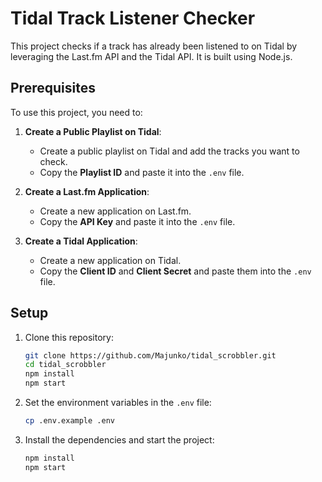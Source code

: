 # Tidal Track Listener Checker

This project checks if a track has already been listened to on Tidal by leveraging the Last.fm API and the Tidal API. It is built using Node.js.

## Prerequisites

To use this project, you need to:

1. **Create a Public Playlist on Tidal**:
   - Create a public playlist on Tidal and add the tracks you want to check.
   - Copy the **Playlist ID** and paste it into the `.env` file.

2. **Create a Last.fm Application**:
   - Create a new application on Last.fm.
   - Copy the **API Key** and paste it into the `.env` file.

3. **Create a Tidal Application**:
   - Create a new application on Tidal.
   - Copy the **Client ID** and **Client Secret** and paste them into the `.env` file.

## Setup

1. Clone this repository:
   ```bash
   git clone https://github.com/Majunko/tidal_scrobbler.git
   cd tidal_scrobbler
   npm install
   npm start
   ```

2. Set the environment variables in the `.env` file:
   ```bash
   cp .env.example .env
   ```

3. Install the dependencies and start the project:
   ```bash
   npm install
   npm start
   ```
